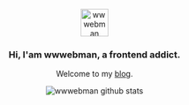 <p align="center">
 <img src="https://webman.pro/logo.svg" width="50px" alt="wwwebman" />
</p>

<p align="center">
</p>

<h3 align="center">Hi, I'am wwwebman, a frontend addict.</h3>
<p align="center">
  Welcome to my <a href="https://webman.pro">blog</a>.
</p>

<p align="center">
 <img align="center" alt="wwwebman github stats" src="https://github-readme-stats.vercel.app/api?username=wwwebman&bg_color=5,2979ff,448aff&title_color=fff&text_color=fff&show_icons=true&theme=radical" />
</p>


